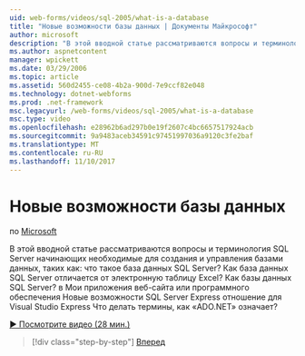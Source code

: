 ```yaml
---
uid: web-forms/videos/sql-2005/what-is-a-database
title: "Новые возможности базы данных | Документы Майкрософт"
author: microsoft
description: "В этой вводной статье рассматриваются вопросы и терминология SQL Server начинающих необходимые для создания и управления базами данных, таких как: что такое база данных SQL Server? Как..."
ms.author: aspnetcontent
manager: wpickett
ms.date: 03/29/2006
ms.topic: article
ms.assetid: 560d2455-ce08-4b2a-900d-7e9ccf82e048
ms.technology: dotnet-webforms
ms.prod: .net-framework
msc.legacyurl: /web-forms/videos/sql-2005/what-is-a-database
msc.type: video
ms.openlocfilehash: e28962b6ad297b0e19f2607c4bc6657517924acb
ms.sourcegitcommit: 9a9483aceb34591c97451997036a9120c3fe2baf
ms.translationtype: MT
ms.contentlocale: ru-RU
ms.lasthandoff: 11/10/2017
---
```

<a name="what-is-a-database"></a>Новые возможности базы данных
====================
по [Microsoft](https://github.com/microsoft)

В этой вводной статье рассматриваются вопросы и терминология SQL Server начинающих необходимые для создания и управления базами данных, таких как: что такое база данных SQL Server? Как база данных SQL Server отличается от электронную таблицу Excel? Как базы данных SQL Server? в Мои приложения веб-сайта или программного обеспечения Новые возможности SQL Server Express отношение для Visual Studio Express Что делать термины, как «ADO.NET» означает?

[&#9654; Посмотрите видео (28 мин.)](https://channel9.msdn.com/Blogs/ASP-NET-Site-Videos/what-is-a-database)

>[!div class="step-by-step"]
[Вперед](understanding-database-tables-and-records.md)

